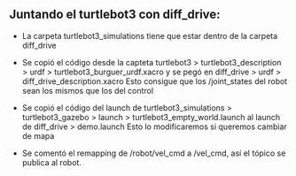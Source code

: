 


## Juntando el turtlebot3 con diff_drive:
- La carpeta turtlebot3_simulations tiene que estar dentro de la carpeta diff_drive

- Se copió el código desde la capteta turtlebot3 > turtlebot3_description > urdf > turtlebot3_burguer_urdf.xacro
  y se pegó en diff_drive > urdf > diff_drive_description.xacro
  Esto consigue que los /joint_states del robot sean los mismos que los del control
  
  
- Se copió el código del launch de turtlebot3_simulations > turtlebot3_gazebo > launch > turtlebot3_empty_world.launch
    al launch de diff_drive > demo.launch
    Esto lo modificaremos si queremos cambiar de mapa
    
- Se comentó el remapping de /robot/vel_cmd a /vel_cmd, así el tópico se publica al robot.
